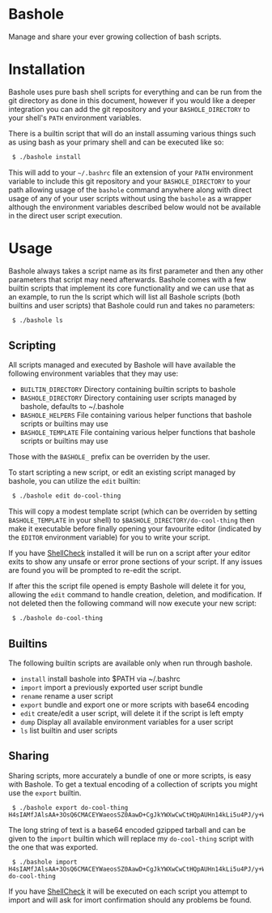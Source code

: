 # Bashole

Manage and share your ever growing collection of bash scripts.

# Installation

Bashole uses pure bash shell scripts for everything and can be run from the git directory as done in this document, however if you would like a deeper integration you can add the git repository and your `BASHOLE_DIRECTORY` to your shell's `PATH` environment variables.

There is a builtin script that will do an install assuming various things such as using bash as your primary shell and can be executed like so:

```bash
 $ ./bashole install
```

This will add to your `~/.bashrc` file an extension of your `PATH` environment variable to include this git repository and your `BASHOLE_DIRECTORY` to your path allowing usage of the `bashole` command anywhere along with direct usage of any of your user scripts without using the `bashole` as a wrapper although the environment variables described below would not be available in the direct user script execution.

# Usage

Bashole always takes a script name as its first parameter and then any other parameters that script may need afterwards. Bashole comes with a few builtin scripts that implement its core functionality and we can use that as an example, to run the ls script which will list all Bashole scripts (both builtins and user scripts) that Bashole could run and takes no parameters:

```bash
 $ ./bashole ls
```

## Scripting

All scripts managed and executed by Bashole will have available the following environment variables that they may use:

 - `BUILTIN_DIRECTORY` Directory containing builtin scripts to bashole
 - `BASHOLE_DIRECTORY` Directory containing user scripts managed by bashole, defaults to ~/.bashole
 - `BASHOLE_HELPERS` File containing various helper functions that bashole scripts or builtins may use
 - `BASHOLE_TEMPLATE` File containing various helper functions that bashole scripts or builtins may use

Those with the `BASHOLE_` prefix can be overriden by the user.

To start scripting a new script, or edit an existing script managed by bashole, you can utilize the `edit` builtin:

```bash
 $ ./bashole edit do-cool-thing
```

This will copy a modest template script (which can be overriden by setting `BASHOLE_TEMPLATE` in your shell) to `$BASHOLE_DIRECTORY/do-cool-thing` then make it executable before finally opening your favourite editor (indicated by the `EDITOR` environment variable) for you to write your script.

If you have [ShellCheck](https://www.shellcheck.net) installed it will be run on a script after your editor exits to show any unsafe or error prone sections of your script. If any issues are found you will be prompted to re-edit the script.

If after this the script file opened is empty Bashole will delete it for you, allowing the `edit` command to handle creation, deletion, and modification. If not deleted then the following command will now execute your new script:

```bash
 $ ./bashole do-cool-thing
```

## Builtins

The following builtin scripts are available only when run through bashole.

- `install`	install bashole into $PATH via ~/.bashrc
- `import`	import a previously exported user script bundle
- `rename`	rename a user script
- `export`	bundle and export one or more scripts with base64 encoding
- `edit` 	create/edit a user script, will delete it if the script is left empty
- `dump` 	Display all available environment variables for a user script
- `ls`	 	list builtin and user scripts

## Sharing

Sharing scripts, more accurately a bundle of one or more scripts, is easy with Bashole. To get a textual encoding of a collection of scripts you might use the `export` builtin.

```
 $ ./bashole export do-cool-thing
H4sIAMfJAlsAA+3OsQ6CMACEYWaeosSZ0AawD+CgJkYWXwCwCtHQpAUHn14kLi5u4PJ/y+WSG+5s49rae9w3bXcN5iFHOs/fqXQup66ybMpJrgOVpmNm2VqrQKpUjjMhZ/rzZfB96YQIOnNz9ml+7IzzSxxa1ipKBu+Squ0S0z1EVfom9KYXsRkuYWjqxopNURzEabc/bqPw33cBAAAAAAAAAAAAAAAAAB8vx4nw9AAoAAA=
```

The long string of text is a base64 encoded gzipped tarball and can be given to the `import` builtin which will replace my `do-cool-thing` script with the one that was exported.

```
 $ ./bashole import H4sIAMfJAlsAA+3OsQ6CMACEYWaeosSZ0AawD+CgJkYWXwCwCtHQpAUHn14kLi5u4PJ/y+WSG+5s49rae9w3bXcN5iFHOs/fqXQup66ybMpJrgOVpmNm2VqrQKpUjjMhZ/rzZfB96YQIOnNz9ml+7IzzSxxa1ipKBu+Squ0S0z1EVfom9KYXsRkuYWjqxopNURzEabc/bqPw33cBAAAAAAAAAAAAAAAAAB8vx4nw9AAoAAA=
do-cool-thing
```

If you have [ShellCheck](https://www.shellcheck.net) it will be executed on each script you attempt to import and will ask for imort confirmation should any problems be found.
